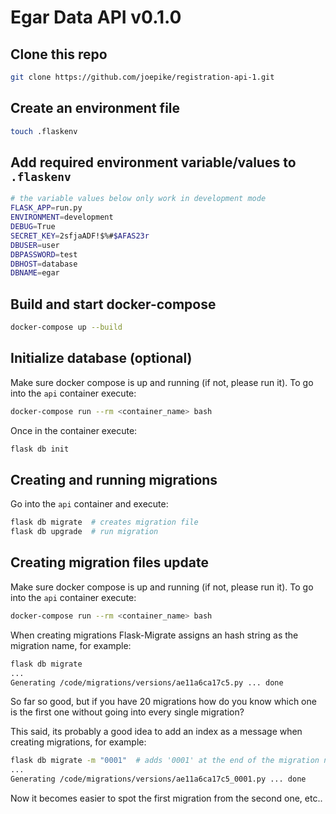 # Egar Data API v0.1.0

## Clone this repo
```bash
git clone https://github.com/joepike/registration-api-1.git
```

## Create an environment file
```bash
touch .flaskenv
```

## Add required environment variable/values to `.flaskenv`
```bash
# the variable values below only work in development mode
FLASK_APP=run.py
ENVIRONMENT=development
DEBUG=True
SECRET_KEY=2sfjaADF!$%#$AFAS23r
DBUSER=user
DBPASSWORD=test
DBHOST=database
DBNAME=egar
```

## Build and start docker-compose
```bash
docker-compose up --build
```

## Initialize database (optional)
Make sure docker compose is up and running (if not, please run it).
To go into the `api` container execute:
```bash
docker-compose run --rm <container_name> bash
```
Once in the container execute:
```bash
flask db init
```

## Creating and running migrations
Go into the `api` container and execute:
```bash
flask db migrate  # creates migration file
flask db upgrade  # run migration
```

## Creating migration files update

Make sure docker compose is up and running (if not, please run it).
To go into the `api` container execute:
```bash
docker-compose run --rm <container_name> bash
```

When creating migrations Flask-Migrate assigns an hash string as the migration name, for example:
```bash
flask db migrate
...
Generating /code/migrations/versions/ae11a6ca17c5.py ... done
```
So far so good, but if you have 20 migrations how do you know which one is the first one without going into every single migration?

This said, its probably a good idea to add an index as a message when creating migrations, for example:
```bash
flask db migrate -m "0001"  # adds '0001' at the end of the migration name.
...
Generating /code/migrations/versions/ae11a6ca17c5_0001.py ... done 
```
Now it becomes easier to spot the first migration from the second one, etc..
